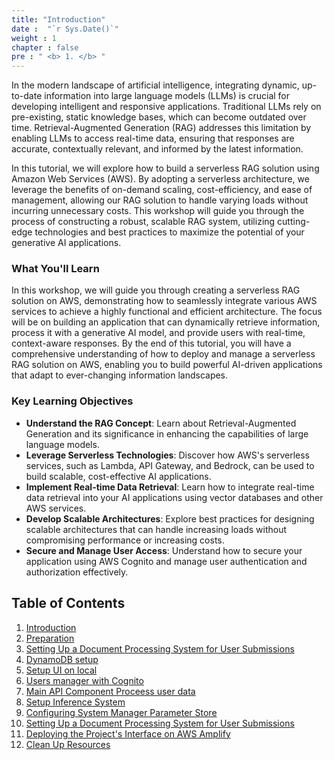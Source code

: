 ```yaml
---
title: "Introduction"
date :  "`r Sys.Date()`" 
weight : 1 
chapter : false
pre : " <b> 1. </b> "
---
```



In the modern landscape of artificial intelligence, integrating dynamic, up-to-date information into large language models (LLMs) is crucial for developing intelligent and responsive applications. Traditional LLMs rely on pre-existing, static knowledge bases, which can become outdated over time. Retrieval-Augmented Generation (RAG) addresses this limitation by enabling LLMs to access real-time data, ensuring that responses are accurate, contextually relevant, and informed by the latest information.

In this tutorial, we will explore how to build a serverless RAG solution using Amazon Web Services (AWS). By adopting a serverless architecture, we leverage the benefits of on-demand scaling, cost-efficiency, and ease of management, allowing our RAG solution to handle varying loads without incurring unnecessary costs. This workshop will guide you through the process of constructing a robust, scalable RAG system, utilizing cutting-edge technologies and best practices to maximize the potential of your generative AI applications.

### What You'll Learn

In this workshop, we will guide you through creating a serverless RAG solution on AWS, demonstrating how to seamlessly integrate various AWS services to achieve a highly functional and efficient architecture. The focus will be on building an application that can dynamically retrieve information, process it with a generative AI model, and provide users with real-time, context-aware responses. By the end of this tutorial, you will have a comprehensive understanding of how to deploy and manage a serverless RAG solution on AWS, enabling you to build powerful AI-driven applications that adapt to ever-changing information landscapes.

### Key Learning Objectives

- **Understand the RAG Concept**: Learn about Retrieval-Augmented Generation and its significance in enhancing the capabilities of large language models.
- **Leverage Serverless Technologies**: Discover how AWS's serverless services, such as Lambda, API Gateway, and Bedrock, can be used to build scalable, cost-effective AI applications.
- **Implement Real-time Data Retrieval**: Learn how to integrate real-time data retrieval into your AI applications using vector databases and other AWS services.
- **Develop Scalable Architectures**: Explore best practices for designing scalable architectures that can handle increasing loads without compromising performance or increasing costs.
- **Secure and Manage User Access**: Understand how to secure your application using AWS Cognito and manage user authentication and authorization effectively.

## Table of Contents

1. [Introduction](1.introduction/) 
2. [Preparation](2.preparation/)
3. [Setting Up a Document Processing System for User Submissions](3.documentembedsystem/) 
4. [DynamoDB setup](4.DynamoDB/) 
5. [Setup UI on local](5.LocalUI/) 
6. [Users manager with Cognito](6.Cognito/) 
7. [Main API Component Proceess user data](7.MainAPIComponent/) 
8. [Setup Inference System](8.Interface/) 
9. [Configuring System Manager Parameter Store](9.SystemManager/)  
10. [Setting Up a Document Processing System for User Submissions](10.UITesting/) 
11. [Deploying the Project's Interface on AWS Amplify](11.Amplify/) 
12. [Clean Up Resources](CleanUp/) 